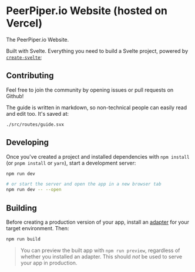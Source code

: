 # PeerPiper.io Website (hosted on Vercel)

The PeerPiper.io Website.

Built with Svelte. Everything you need to build a Svelte project, powered by [`create-svelte`](https://github.com/sveltejs/kit/tree/master/packages/create-svelte);

## Contributing

Feel free to join the community by opening issues or pull requests on Github!

The guide is written in markdown, so non-technical people can easily read and edit too. It's saved at:

```
./src/routes/guide.svx
```

## Developing

Once you've created a project and installed dependencies with `npm install` (or `pnpm install` or `yarn`), start a development server:

```bash
npm run dev

# or start the server and open the app in a new browser tab
npm run dev -- --open
```

## Building

Before creating a production version of your app, install an [adapter](https://kit.svelte.dev/docs#adapters) for your target environment. Then:

```bash
npm run build
```

> You can preview the built app with `npm run preview`, regardless of whether you installed an adapter. This should _not_ be used to serve your app in production.

